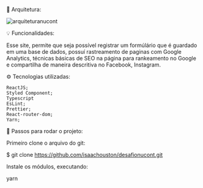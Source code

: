 

📏 Arquitetura:

![arquiteturanucont](https://user-images.githubusercontent.com/43249054/94611017-88895f00-0277-11eb-957d-84d1d5e33783.PNG)


💡 Funcionalidades:

Esse site, permite que seja possível registrar um formúlário que é guardado em uma base de dados, possuí rastreamento de paginas com Google Analytics, técnicas básicas de SEO na página para rankeamento no Google e compartilha de maneira descritiva no Facebook, Instagram.

⚙️ Tecnologias utilizadas:

    ReactJS;
    Styled Component;
    Typescript
    EsLint;
    Prettier;
    React-router-dom;
    Yarn;

🏁 Passos para rodar o projeto:

Primeiro clone o arquivo do git:

$ git clone https://github.com/isaachouston/desafionucont.git

Instale os módulos, executando:

yarn
